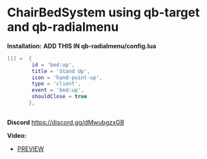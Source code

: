 # ChairBedSystem using qb-target and qb-radialmenu

**Installation:**
**ADD THIS IN qb-radialmenu/config.lua**
```lua
[1] =  {
        id = 'bed:up',
        title = 'Stand Up',
        icon = 'hand-point-up',
        type = 'client',
        event = 'bed:up',
        shouldClose = true
       },
```

##

**Discord**
https://discord.gg/dMwubgzxGB

**Video:**
* [PREVIEW](https://streamable.com/xityti)
